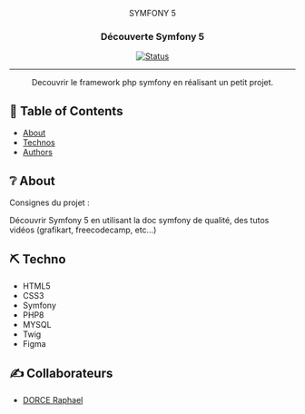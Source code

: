<p align="center">
SYMFONY 5
</p>

<h3 align="center">Découverte Symfony 5</h3>

<div align="center">
  
  [![Status](https://img.shields.io/badge/status-unfinished-red)]() 
  
</div>

---

<p align="center">Decouvrir le framework php symfony en réalisant un petit projet. 
    <br>
</p>


## 📝 Table of Contents
- [About](#about)
- [Technos](#built_using)
- [Authors](#authors)


## ❔ About <a name = "about"></a>
Consignes du projet :

Découvrir Symfony 5 en utilisant la doc symfony de qualité, des tutos vidéos (grafikart, freecodecamp, etc...)


## ⛏️ Techno <a name = "built_using"></a>
* HTML5
* CSS3
* Symfony
* PHP8
* MYSQL
* Twig
* Figma


## ✍️ Collaborateurs <a name = "authors"></a>
* [DORCE Raphael](https://github.com/DorceRaphael)

